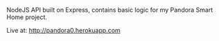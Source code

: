 NodeJS API built on Express, contains basic logic for my Pandora Smart Home project. 

Live at:
http://pandora0.herokuapp.com